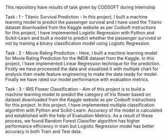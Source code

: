 This repository have results of task given by CODSOFT during Internship

Task : 1 - Titanic Survival Prediction - In this project, I built a machine learning model to predict the passenger survival and I have used the Titanic dataset downloaded from the Kaggle website as per Codsoft instructions for this project, I have implemented Logistic Regression with Python and Scikit-Learn and built a model to predict whether the passenger survived or not by training a binary classification model using Logistic Regression.

Task : 2 - Movie Rating Prediction - Here, I built a machine learning model for Movie Rating Prediction for the IMDB dataset from the Kaggle. In this project, I have implemented Linear Regression technique for the prediction. Firstly we have proceesed the data and visualized it with multiple chart for analysis then made feature engineering to make the data ready for model. Finally we have rated our model performance with evaluation metrics.

Task : 3 - IRIS Flower Classification - Aim of this project is to build a machine learning model to predict the category of Iris flower based on dataset downloaded from the Kaggle website as per Codsoft instructions for this project. In this project, I have implemented multiple classification algorithm with Python and Scikit-Learn. Accuracy of the model is calculated and established with the help of Evaluation Metrics. As a result of these process, we found Random Forest Classifier algorithm has higher performance efficiency in train but Logistic Regression model has better accuracy in both Train and Test data.
